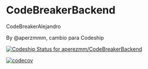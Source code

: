 # CodeBreakerBackend
CodeBreakerAlejandro

By @aperzmmm, cambio para Codeship

[![Codeship Status for aperezmm/CodeBreakerBackend](https://app.codeship.com/projects/9e19a3c0-b3a3-0137-3146-4e6850cd36c5/status?branch=master)](https://app.codeship.com/projects/363635)


[![codecov](https://codecov.io/gh/aperezmm/CodeBreakerBackend/branch/master/graph/badge.svg)](https://codecov.io/gh/aperezmm/CodeBreakerBackend)


